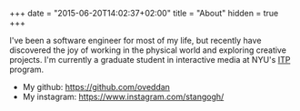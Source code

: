 +++
date = "2015-06-20T14:02:37+02:00"
title = "About"
hidden = true
+++

I've been a software engineer for most of my life, but recently have discovered the joy of working in the physical world and exploring creative projects.  I'm currently a graduate student
in interactive media at NYU's [ITP](https://tisch.nyu.edu/itp) program.

* My github: https://github.com/oveddan
* My instagram: https://www.instagram.com/stangogh/
